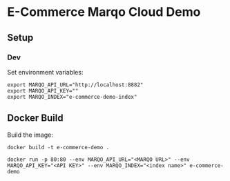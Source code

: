 # E-Commerce Marqo Cloud Demo

## Setup

### Dev
Set environment variables:
```
export MARQO_API_URL="http://localhost:8882"
export MARQO_API_KEY=""
export MARQO_INDEX="e-commerce-demo-index"
```

## Docker Build
Build the image:
```
docker build -t e-commerce-demo .
```

```
docker run -p 80:80 --env MARQO_API_URL="<MARQO URL>" --env MARQO_API_KEY="<API KEY>" --env MARQO_INDEX="<index name>" e-commerce-demo
```
